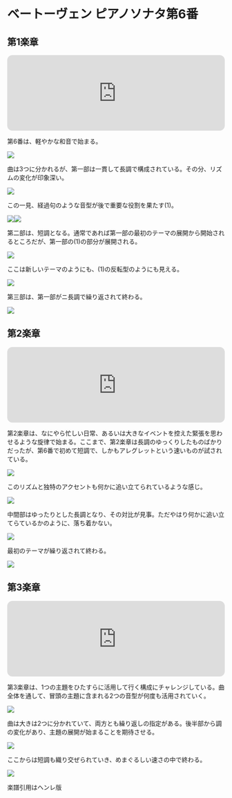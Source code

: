 # ベートーヴェン ピアノソナタ第6番

## 第1楽章

<iframe height="175" width="100%" title="Media player" src="https://embed.music.apple.com/us/album/piano-sonata-no-6-in-f-major-op-10-no-2-i-allegro/1264936969?i=1264936987&amp;itscg=30200&amp;itsct=music_box_player&amp;ls=1&amp;app=music&amp;mttnsubad=1264936987&amp;theme=auto" id="embedPlayer" style="border:0;border-radius:12px;width:100%;height:175px;max-width:660px" sandbox="allow-forms allow-popups allow-same-origin allow-scripts allow-top-navigation-by-user-activation" allow="autoplay *; encrypted-media *; clipboard-write"></iframe>

第6番は、軽やかな和音で始まる。

<img src="524.jpg">

曲は3つに分かれるが、第一部は一貫して長調で構成されている。その分、リズムの変化が印象深い。

<img src="525.jpg">

この一見、経過句のような音型が後で重要な役割を果たす(1)。

<div style="display: flex;">
<img src="521.jpg"><img src="527.jpg">
</div>

第二部は、短調となる。通常であれば第一部の最初のテーマの展開から開始されるところだが、第一部の(1)の部分が展開される。

<img src="522.jpg">

ここは新しいテーマのようにも、(1)の反転型のようにも見える。

<img src="523.jpg">

第三部は、第一部がニ長調で繰り返されて終わる。

<img src="526.jpg">

## 第2楽章

<iframe height="175" width="100%" title="Media player" src="https://embed.music.apple.com/us/album/piano-sonata-no-6-in-f-major-op-10-no-2-ii-menuetto-allegretto/1264936969?i=1264936988&amp;itscg=30200&amp;itsct=music_box_player&amp;ls=1&amp;app=music&amp;mttnsubad=1264936988&amp;theme=auto" id="embedPlayer" style="border:0;border-radius:12px;width:100%;height:175px;max-width:660px" sandbox="allow-forms allow-popups allow-same-origin allow-scripts allow-top-navigation-by-user-activation" allow="autoplay *; encrypted-media *; clipboard-write"></iframe>

第2楽章は、なにやら忙しい日常、あるいは大きなイベントを控えた緊張を思わせるような旋律で始まる。ここまで、第2楽章は長調のゆっくりしたものばかりだったが、第6番で初めて短調で、しかもアレグレットという速いものが試されている。

<img src="529.jpg">

このリズムと独特のアクセントも何かに追い立てられているような感じ。

<img src="531.jpg">

中間部はゆったりとした長調となり、その対比が見事。ただやはり何かに追い立てらているかのように、落ち着かない。

<img src="530.jpg">

最初のテーマが繰り返されて終わる。

<img src="528.jpg">

## 第3楽章

<iframe height="175" width="100%" title="Media player" src="https://embed.music.apple.com/us/album/piano-sonata-no-6-in-f-major-op-10-no-2-iii-presto/1264936969?i=1264936989&amp;itscg=30200&amp;itsct=music_box_player&amp;ls=1&amp;app=music&amp;mttnsubad=1264936989&amp;theme=auto" id="embedPlayer" style="border:0;border-radius:12px;width:100%;height:175px;max-width:660px" sandbox="allow-forms allow-popups allow-same-origin allow-scripts allow-top-navigation-by-user-activation" allow="autoplay *; encrypted-media *; clipboard-write"></iframe>

第3楽章は、1つの主題をひたすらに活用して行く構成にチャレンジしている。曲全体を通して、冒頭の主題に含まれる2つの音型が何度も活用されていく。

<img src="545.jpg">

曲は大きは2つに分かれていて、両方とも繰り返しの指定がある。後半部から調の変化があり、主題の展開が始まることを期待させる。

<img src="546.jpg">

ここからは短調も織り交ぜられていき、めまぐるしい速さの中で終わる。

<img src="547.jpg">

楽譜引用はヘンレ版
